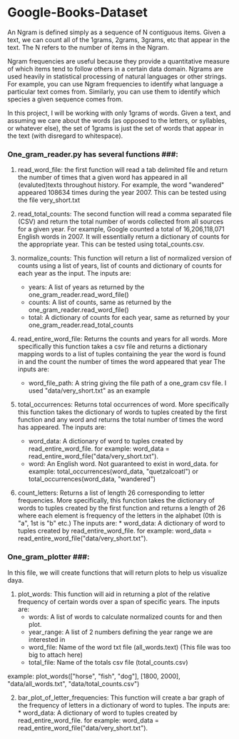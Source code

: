 # Google-Books-Dataset

An Ngram is defined simply as a sequence of N contiguous items. Given a text, we can count all of the 1grams, 2grams, 3grams, etc that appear in the text. The N refers to the number of items in the Ngram.

Ngram frequencies are useful because they provide a quantitative measure of which items tend to follow others in a certain data domain. Ngrams are used heavily in statistical processing of natural languages or other strings. For example, you can use Ngram frequencies to identify what language a particular text comes from. Similarly, you can use them to identify which species a given sequence comes from.

In this project, I will be working with only 1grams of words. Given a text, and assuming we care about the words (as opposed to the letters, or syllables, or whatever else), the set of 1grams is just the set of words that appear in the text (with disregard to whitespace).

### One_gram_reader.py has several functions ###:

1) read_word_file: the first function will read a tab delimited file and return the number of times that a given word has appeared in all (evaluted)texts throughout history. For example, the word "wandered" appeared 108634 times during the year 2007. This can be tested using the file very_short.txt

2) read_total_counts: The second function will read a comma separated file (CSV) and return the total number of words collected from all sources for a given year. For example, Google counted a total of 16,206,118,071 English words in 2007. It will essentially return a dictionary of counts for the appropriate year. This can be tested using total_counts.csv. 

3) normalize_counts: This function will return a list of normalized version of counts using a list of years, list of counts and dictionary of counts for each year as the input. 
  The inputs are: 
      * years: A list of years as returned by the one_gram_reader.read_word_file()
      * counts: A list of counts, same as returned by the one_gram_reader.read_word_file()
      * total: A dictionary of counts for each year, same as returned by your one_gram_reader.read_total_counts
      
4) read_entire_word_file:  Returns the counts and years for all words. More specifically this function takes a csv file and returns a dictionary mapping words to a list of tuples containing the year the word is found in and the count the number of times the word appeared that year
  The inputs are:
      * word_file_path: A string giving the file path of a one_gram csv file. I used "data/very_short.txt" as an example

5) total_occurrences: Returns total occurrences of word. More specifically this function takes the dictionary of words to tuples created by the first function and any word and returns the total number of times the word has appeared. 
  The inputs are:
      * word_data: A dictionary of word to tuples created by read_entire_word_file. 
        for example: word_data = read_entire_word_file("data/very_short.txt").
      * word: An English word. Not guaranteed to exist in word_data.
        for example: total_occurrences(word_data, "quetzalcoatl") or total_occurrences(word_data, "wandered")

6) count_letters:  Returns a list of length 26 corresponding to letter frequencies. More specifically, this function takes the dictionary of words to tuples created by the first function and returns a length of 26 where each element is frequency of the letters in the alphabet (0th is "a", 1st is "b" etc.)
     The inputs are: 
       * word_data: A dictionary of word to tuples created by read_entire_word_file. 
        for example: word_data = read_entire_word_file("data/very_short.txt").


### One_gram_plotter ###: 

In this file, we will create functions that will return plots to help us visualize daya. 

1) plot_words: This function will aid in returning a plot of the relative frequency of certain words over a span of specific years.
  The inputs are: 
      * words: A list of words to calculate normalized counts for and then plot. 
      * year_range: A list of 2 numbers defining the year range we are interested in
      * word_file: Name of the word txt file (all_words.text) (This file was too big to attach here) 
      * total_file: Name of the totals csv file (total_counts.csv)
      
  example: 
  plot_words(["horse", "fish", "dog"], [1800, 2000], "data/all_words.txt", "data/total_counts.csv")
  
2) bar_plot_of_letter_frequencies: This function will create a bar graph of the frequency of letters in a dictionary of word to tuples. 
     The inputs are: 
       * word_data: A dictionary of word to tuples created by read_entire_word_file. 
        for example: word_data = read_entire_word_file("data/very_short.txt").


